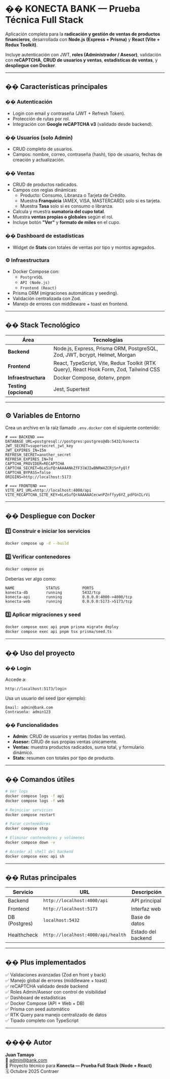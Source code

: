 # �� KONECTA BANK — Prueba Técnica Full Stack

Aplicación completa para la **radicación y gestión de ventas de productos financieros**, desarrollada con **Node.js (Express + Prisma)** y **React (Vite + Redux Toolkit)**.

Incluye autenticación con JWT, **roles (Administrador / Asesor)**, validación con **reCAPTCHA**, **CRUD de usuarios y ventas**, **estadísticas de ventas**, y **despliegue con Docker**.

---

## �� Características principales

### �� Autenticación
- Login con email y contraseña (JWT + Refresh Token).
- Protección de rutas por rol.
- Integración con **Google reCAPTCHA v3** (validado desde backend).

### �� Usuarios (solo Admin)
- CRUD completo de usuarios.
- Campos: nombre, correo, contraseña (hash), tipo de usuario, fechas de creación y actualización.

### �� Ventas
- CRUD de productos radicados.
- Campos con reglas dinámicas:
    - Producto: Consumo, Libranza o Tarjeta de Crédito.
    - Muestra **Franquicia** (AMEX, VISA, MASTERCARD) solo si es tarjeta.
    - Muestra **Tasa** solo si es consumo o libranza.
- Calcula y muestra **sumatoria del cupo total**.
- Muestra **ventas propias o globales** según el rol.
- Incluye botón **"Ver"** y **formato de miles** en el cupo.

### �� Dashboard de estadísticas
- Widget de **Stats** con totales de ventas por tipo y montos agregados.

### ⚙️ Infraestructura
- Docker Compose con:
    - `PostgreSQL`
    - `API (Node.js)`
    - `Frontend (React)`
- Prisma ORM (migraciones automáticas y seeding).
- Validación centralizada con Zod.
- Manejo de errores con middleware + toast en frontend.

---

## �� Stack Tecnológico

| Área | Tecnologías |
|------|--------------|
| **Backend** | Node.js, Express, Prisma ORM, PostgreSQL, Zod, JWT, bcrypt, Helmet, Morgan |
| **Frontend** | React, TypeScript, Vite, Redux Toolkit (RTK Query), React Hook Form, Zod, Tailwind CSS |
| **Infraestructura** | Docker Compose, dotenv, pnpm |
| **Testing (opcional)** | Jest, Supertest |

---

## ⚙️ Variables de Entorno

Crea un archivo en la raíz llamado `.env.docker` con el siguiente contenido:

```dotenv
# === BACKEND ===
DATABASE_URL=postgresql://postgres:postgres@db:5432/konecta
JWT_SECRET=supersecret_jwt_key
JWT_EXPIRES_IN=15m
REFRESH_SECRET=another_secret
REFRESH_EXPIRES_IN=7d
CAPTCHA_PROVIDER=RECAPTCHA
CAPTCHA_SECRET=6LeSufQrAAAAANkZfF3lWJIwBNRW4ZCRjSnfyQlf
CAPTCHA_BYPASS=false
ORIGINS=http://localhost:5173

# === FRONTEND ===
VITE_API_URL=http://localhost:4000/api
VITE_RECAPTCHA_SITE_KEY=6LeSufQrAAAAAACecwnPZnffyy6YZ_pdFGnILrVi
```

---

## �� Despliegue con Docker

### 1️⃣ Construir e iniciar los servicios
```bash
docker compose up -d --build
```

### 2️⃣ Verificar contenedores
```bash
docker compose ps
```

Deberías ver algo como:
```
NAME              STATUS          PORTS
konecta-db        running         5432/tcp
konecta-api       running         0.0.0.0:4000->4000/tcp
konecta-web       running         0.0.0.0:5173->5173/tcp
```

### 3️⃣ Aplicar migraciones y seed
```bash
docker compose exec api pnpm prisma migrate deploy
docker compose exec api pnpm tsx prisma/seed.ts
```

---

## �� Uso del proyecto

### �� Login
Accede a:
```
http://localhost:5173/login
```
Usa un usuario del seed (por ejemplo):
```
Email: admin@bank.com
Contraseña: admin123
```

### �� Funcionalidades
- **Admin:** CRUD de usuarios y ventas (todas las ventas).
- **Asesor:** CRUD de sus propias ventas únicamente.
- **Ventas:** muestra productos radicados, suma total, y formulario dinámico.
- **Stats:** resumen con totales por tipo de producto.

---

## �� Comandos útiles

```bash
# Ver logs
docker compose logs -f api
docker compose logs -f web

# Reiniciar servicios
docker compose restart

# Parar contenedores
docker compose stop

# Eliminar contenedores y volúmenes
docker compose down -v

# Acceder al shell del backend
docker compose exec api sh
```

---

## �� Rutas principales

| Servicio | URL | Descripción |
|-----------|-----|--------------|
| Backend | `http://localhost:4000/api` | API principal |
| Frontend | `http://localhost:5173` | Interfaz web |
| DB (Postgres) | `localhost:5432` | Base de datos |
| Healthcheck | `http://localhost:4000/api/health` | Estado del backend |

---

## �� Plus implementados

✅ Validaciones avanzadas (Zod en front y back)  
✅ Manejo global de errores (middleware + toast)  
✅ reCAPTCHA validado desde backend  
✅ Roles Admin/Asesor con control de visibilidad  
✅ Dashboard de estadísticas  
✅ Docker Compose (API + Web + DB)  
✅ Prisma con seed automático  
✅ RTK Query para manejo centralizado de datos  
✅ Tipado completo con TypeScript

---

## ��‍�� Autor

**Juan Tamayo**  
📧 admin@bank.com  
💼 Proyecto técnico para **Konecta — Prueba Full Stack (Node + React)**  
🗓️ Octubre 2025
Contraer











